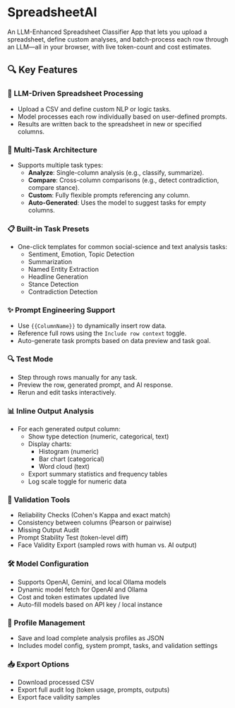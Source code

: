 # SpreadsheetAI

An LLM-Enhanced Spreadsheet Classifier App that lets you upload a spreadsheet, define custom analyses, and batch-process each row through an LLM—all in your browser, with live token-count and cost estimates.

## 🔍 Key Features

### 🧠 LLM-Driven Spreadsheet Processing
- Upload a CSV and define custom NLP or logic tasks.
- Model processes each row individually based on user-defined prompts.
- Results are written back to the spreadsheet in new or specified columns.

### 🧩 Multi-Task Architecture
- Supports multiple task types:
  - **Analyze**: Single-column analysis (e.g., classify, summarize).
  - **Compare**: Cross-column comparisons (e.g., detect contradiction, compare stance).
  - **Custom**: Fully flexible prompts referencing any column.
  - **Auto-Generated**: Uses the model to suggest tasks for empty columns.

### 📋 Built-in Task Presets
- One-click templates for common social-science and text analysis tasks:
  - Sentiment, Emotion, Topic Detection
  - Summarization
  - Named Entity Extraction
  - Headline Generation
  - Stance Detection
  - Contradiction Detection

### ✨ Prompt Engineering Support
- Use `{{ColumnName}}` to dynamically insert row data.
- Reference full rows using the `Include row context` toggle.
- Auto-generate task prompts based on data preview and task goal.

### 🔍 Test Mode
- Step through rows manually for any task.
- Preview the row, generated prompt, and AI response.
- Rerun and edit tasks interactively.

### 📊 Inline Output Analysis
- For each generated output column:
  - Show type detection (numeric, categorical, text)
  - Display charts:
    - Histogram (numeric)
    - Bar chart (categorical)
    - Word cloud (text)
  - Export summary statistics and frequency tables
  - Log scale toggle for numeric data

### 🔎 Validation Tools
- Reliability Checks (Cohen's Kappa and exact match)
- Consistency between columns (Pearson or pairwise)
- Missing Output Audit
- Prompt Stability Test (token-level diff)
- Face Validity Export (sampled rows with human vs. AI output)

### 🛠️ Model Configuration
- Supports OpenAI, Gemini, and local Ollama models
- Dynamic model fetch for OpenAI and Ollama
- Cost and token estimates updated live
- Auto-fill models based on API key / local instance

### 💾 Profile Management
- Save and load complete analysis profiles as JSON
- Includes model config, system prompt, tasks, and validation settings

### 📥 Export Options
- Download processed CSV
- Export full audit log (token usage, prompts, outputs)
- Export face validity samples

